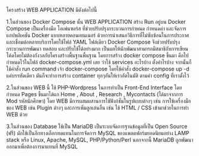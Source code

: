โครงสร้าง WEB APPLICATION มีดังต่อไปนี้

1.ในส่วนของ Docker Compose นั้น WEB APPLICATION สร้าง Run อยู่บน Docker Compose เป็นเครื่องมือ โอเพ่นซอร์ส ที่ช่วยปรับปรุงกระบวนการกำหนด กำหนดค่า และจัดการแอปพลิเคชัน Docker แบบหลายคอนเทนเนอร์ ด้วยการนำเสนอวิธีการที่ไม่ซับซ้อนในการประกาศและเชื่อมต่อหลายบริการโดยใช้ไฟล์ YAML ไฟล์เดียว Docker Compose จึงช่วยปรับปรุงกระบวนการพัฒนา ทดสอบ และปรับใช้ได้อย่างมาก เป็นผลให้นักพัฒนาสามารถมีสมาธิกับการเขียนโค้ดโดยไม่ต้องกังวลกับโครงสร้างพื้นฐานพื้นฐาน โดยการสร้าง docker compose ขึ้นมา คือไปกำหนดไว้ในไฟล์ docker-compose.yml เลย ว่าใช้ services อะไรบ้าง ตั้งค่าไรบ้าง จากนั้นก็ใช้คำสั่ง run command เจ้า docker-compose โดยใช้คำสั่ง docker-compose up -d แค่บรรทัดเดียว มันก็จะทำการสร้าง container ทุกๆอันให้เราอัตโนมัติ ตามค่า config ที่เราตั้งไว้

2.ในส่วนของ WEB นี้ ใช้ PHP-Wordpress ในการทำเป็น Front-End Interface โดยกำหนด Pages ขึ้นมาได้แก Home , About , Research , Mycontacts (ได้มาจากการ Mod รหัสนักศึกษา)
     โดย WEB มีการผสมผสานการใช้ฟังก์ชั่นในรูปแบบต่างๆ เช่น การใช้เครื่องมือของ WEB เช่น Plugin ต่างๆ และการเพิ่มลูกเล่นอื่น เช่น ใช้ HTML / CSS เข้ามาช่วยในการทำ WEB ด้วย

3.ในส่วนของ Database ใช้เป็น MariaDB เป็นระบบจัดการฐานข้อมูลที่เป็น Open Source (ฟรี) มักใช้เป็นอีกทางเลือกทดแทนในการจัดการ MySQL ของแพลตฟอร์มยอดนิยมอย่าง LAMP stack หรือ Linux, Apache, MySQL, PHP/Python/Perl นอกจากนี้ MariaDB ถูกพัฒนาออกมาเพื่อต้องการมาแทนที่ MySQL 
